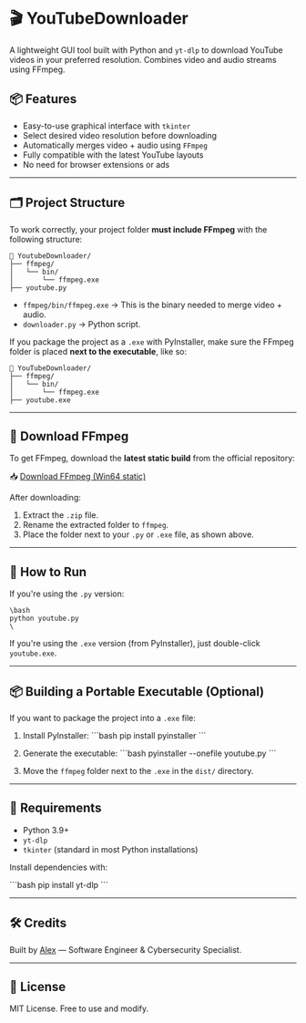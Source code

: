 # 🎬 YouTubeDownloader 

A lightweight GUI tool built with Python and `yt-dlp` to download YouTube videos in your preferred resolution. Combines video and audio streams using FFmpeg.

## 📦 Features

- Easy-to-use graphical interface with `tkinter`
- Select desired video resolution before downloading
- Automatically merges video + audio using `FFmpeg`
- Fully compatible with the latest YouTube layouts
- No need for browser extensions or ads

---

## 🗂️ Project Structure

To work correctly, your project folder **must include FFmpeg** with the following structure:
```\
📁 YoutubeDownloader/
├── ffmpeg/
│   └── bin/
│       └── ffmpeg.exe
├── youtube.py

```

- `ffmpeg/bin/ffmpeg.exe` → This is the binary needed to merge video + audio.
- `downloader.py` → Python script.

If you package the project as a `.exe` with PyInstaller, make sure the FFmpeg folder is placed **next to the executable**, like so:


```
📁 YouTubeDownloader/
├── ffmpeg/
│   └── bin/
│       └── ffmpeg.exe
├── youtube.exe

```

---

## 🔗 Download FFmpeg

To get FFmpeg, download the **latest static build** from the official repository:

📥 [Download FFmpeg (Win64 static)](https://github.com/BtbN/FFmpeg-Builds/releases/latest/download/ffmpeg-master-latest-win64-gpl.zip)

After downloading:
1. Extract the `.zip` file.
2. Rename the extracted folder to `ffmpeg`.
3. Place the folder next to your `.py` or `.exe` file, as shown above.

---

## 🚀 How to Run

If you're using the `.py` version:
```
\bash
python youtube.py
\
```

If you're using the `.exe` version (from PyInstaller), just double-click `youtube.exe`.

---

## 📦 Building a Portable Executable (Optional)

If you want to package the project into a `.exe` file:

1. Install PyInstaller:
\```bash
pip install pyinstaller
\```

2. Generate the executable:
\```bash
pyinstaller --onefile youtube.py
\```

3. Move the `ffmpeg` folder next to the `.exe` in the `dist/` directory.

---

## 🧠 Requirements

- Python 3.9+
- `yt-dlp`
- `tkinter` (standard in most Python installations)

Install dependencies with:

\```bash
pip install yt-dlp
\```

---

## 🛠️ Credits

Built by [Alex](https://github.com/AlejandroCanoMon) — Software Engineer & Cybersecurity Specialist.

---

## 📃 License

MIT License. Free to use and modify.

